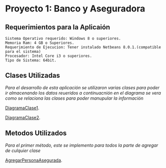 # Proyecto 1: Banco y Aseguradora

## Requerimientos para la Aplicaión
```
Sistema Operativo requerido: Windows 8 o superiores.
Memoria Ram: 4 GB o Superiores.
Requerimiento de Ejecucion: Tener instalado Netbeans 8.0.1.(compatible para el sistema)
Procesador: Intel Core i3 o superiores.
Tipo de Sistema: 64bit.
```

## Clases Utilizadas
_Para el desarrollo de esta aplicación se utilizaron varias clases para poder ir almacenando los datos reueridos a continuacnión en el diagrama se vera como se relaciona las clases para poder manupular la información_

[DiagramaClase1](IMAGENES/DiagramaClase1.jpg).

[DiagramaClase2](IMAGENES/DiagramaClase2.jpg).

## Metodos Utilizados

_Para el primer método, este se implemento para todos la parte de agregar de culquier clase_

[AgregarPersonaAsegurada](IMAGENES/AgregarPersonaAsegurada.jpg).